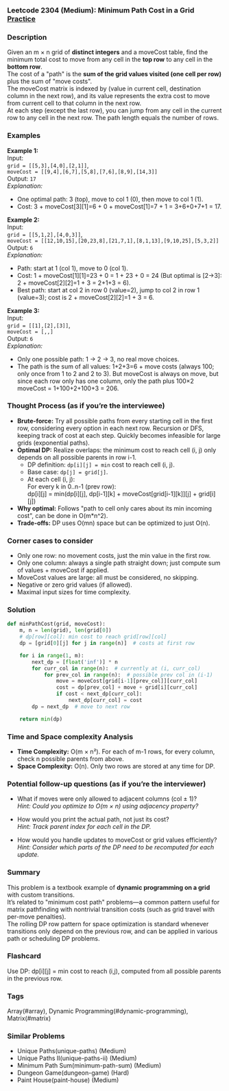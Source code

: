 ### Leetcode 2304 (Medium): Minimum Path Cost in a Grid [Practice](https://leetcode.com/problems/minimum-path-cost-in-a-grid)

### Description  
Given an m × n grid of **distinct integers** and a moveCost table, find the minimum total cost to move from any cell in the **top row** to any cell in the **bottom row**.  
The cost of a "path" is the **sum of the grid values visited (one cell per row)** plus the sum of "move costs".  
The moveCost matrix is indexed by (value in current cell, destination column in the next row), and its value represents the extra cost to move from current cell to that column in the next row.  
At each step (except the last row), you can jump from any cell in the current row to any cell in the next row. The path length equals the number of rows.

### Examples  

**Example 1:**  
Input:  
``grid = [[5,3],[4,0],[2,1]]``,  
``moveCost = [[9,4],[6,7],[5,8],[7,6],[8,9],[14,3]]``  
Output: ``17``  
*Explanation:*
- One optimal path: 3 (top), move to col 1 (0), then move to col 1 (1).  
- Cost: 3 + moveCost[3][1]=6 + 0 + moveCost[1]=7 + 1 = 3+6+0+7+1 = 17.

**Example 2:**  
Input:  
``grid = [[5,1,2],[4,0,3]]``,  
``moveCost = [[12,10,15],[20,23,8],[21,7,1],[8,1,13],[9,10,25],[5,3,2]]``  
Output: ``6``  
*Explanation:*
- Path: start at 1 (col 1), move to 0 (col 1).  
- Cost: 1 + moveCost[1][1]=23 + 0 = 1 + 23 + 0 = 24 (But optimal is [2→3]: 2 + moveCost[2][2]=1 + 3 = 2+1+3 = 6).  
- Best path: start at col 2 in row 0 (value=2), jump to col 2 in row 1 (value=3); cost is 2 + moveCost[2][2]=1 + 3 = 6.

**Example 3:**  
Input:  
``grid = [[1],[2],[3]]``,  
``moveCost = [,,]``  
Output: ``6``  
*Explanation:*
- Only one possible path: 1 → 2 → 3, no real move choices.
- The path is the sum of all values: 1+2+3=6 + move costs (always 100; only once from 1 to 2 and 2 to 3). But moveCost is always on move, but since each row only has one column, only the path plus 100×2 moveCost = 1+100+2+100+3 = 206.

### Thought Process (as if you’re the interviewee)  
- **Brute-force:** Try all possible paths from every starting cell in the first row, considering every option in each next row. Recursion or DFS, keeping track of cost at each step. Quickly becomes infeasible for large grids (exponential paths).
- **Optimal DP:** Realize overlaps: the minimum cost to reach cell (i, j) only depends on all possible parents in row i-1.  
  - DP definition: `dp[i][j] = min` cost to reach cell (i, j).
  - Base case: `dp[j] = grid[j]`.
  - At each cell (i, j):  
    For every k in 0..n-1 (prev row):  
      dp[i][j] = min(dp[i][j], dp[i-1][k] + moveCost[grid[i-1][k]][j] + grid[i][j])
- **Why optimal:** Follows "path to cell only cares about its min incoming cost", can be done in O(m*n^2).
- **Trade-offs:** DP uses O(mn) space but can be optimized to just O(n).

### Corner cases to consider  
- Only one row: no movement costs, just the min value in the first row.
- Only one column: always a single path straight down; just compute sum of values + moveCost if applied.
- MoveCost values are large: all must be considered, no skipping.
- Negative or zero grid values (if allowed).
- Maximal input sizes for time complexity.

### Solution

```python
def minPathCost(grid, moveCost):
    m, n = len(grid), len(grid[0])
    # dp[row][col]: min cost to reach grid[row][col]
    dp = [grid[0][j] for j in range(n)]  # costs at first row

    for i in range(1, m):
        next_dp = [float('inf')] * n
        for curr_col in range(n):  # currently at (i, curr_col)
            for prev_col in range(n):  # possible prev col in (i-1)
                move = moveCost[grid[i-1][prev_col]][curr_col]
                cost = dp[prev_col] + move + grid[i][curr_col]
                if cost < next_dp[curr_col]:
                    next_dp[curr_col] = cost
        dp = next_dp  # move to next row

    return min(dp)
```

### Time and Space complexity Analysis  

- **Time Complexity:** O(m × n²). For each of m-1 rows, for every column, check n possible parents from above.
- **Space Complexity:** O(n). Only two rows are stored at any time for DP.

### Potential follow-up questions (as if you’re the interviewer)  

- What if moves were only allowed to adjacent columns (col ± 1)?  
  *Hint: Could you optimize to O(m × n) using adjacency property?*

- How would you print the actual path, not just its cost?  
  *Hint: Track parent index for each cell in the DP.*

- How would you handle updates to moveCost or grid values efficiently?  
  *Hint: Consider which parts of the DP need to be recomputed for each update.*

### Summary
This problem is a textbook example of **dynamic programming on a grid** with custom transitions.  
It’s related to "minimum cost path" problems—a common pattern useful for matrix pathfinding with nontrivial transition costs (such as grid travel with per-move penalties).  
The rolling DP row pattern for space optimization is standard whenever transitions only depend on the previous row, and can be applied in various path or scheduling DP problems.


### Flashcard
Use DP: dp[i][j] = min cost to reach (i,j), computed from all possible parents in the previous row.

### Tags
Array(#array), Dynamic Programming(#dynamic-programming), Matrix(#matrix)

### Similar Problems
- Unique Paths(unique-paths) (Medium)
- Unique Paths II(unique-paths-ii) (Medium)
- Minimum Path Sum(minimum-path-sum) (Medium)
- Dungeon Game(dungeon-game) (Hard)
- Paint House(paint-house) (Medium)